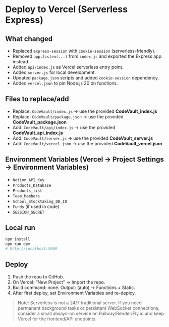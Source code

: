 # Deploy to Vercel (Serverless Express)

## What changed
- Replaced `express-session` with `cookie-session` (serverless-friendly).
- Removed `app.listen(...)` from `index.js` and exported the Express app instead.
- Added `api/index.js` as Vercel serverless entry point.
- Added `server.js` for local development.
- Updated `package.json` scripts and added `cookie-session` dependency.
- Added `vercel.json` to pin Node.js 20 on functions.

## Files to replace/add
- Replace: `CodeVault/index.js` → use the provided **CodeVault_index.js**
- Replace: `CodeVault/package.json` → use the provided **CodeVault_package.json**
- Add:     `CodeVault/api/index.js` → use the provided **CodeVault_api_index.js**
- Add:     `CodeVault/server.js` → use the provided **CodeVault_server.js**
- Add:     `CodeVault/vercel.json` → use the provided **CodeVault_vercel.json**

## Environment Variables (Vercel → Project Settings → Environment Variables)
- `Notion_API_Key`
- `Products_Database`
- `Products_list`
- `Team_Members`
- `School_Stocktaking_DB_ID`
- `Funds` (if used in code)
- `SESSION_SECRET`

## Local run
```bash
npm install
npm run dev
# http://localhost:5000
```

## Deploy
1. Push the repo to GitHub.
2. On Vercel: “New Project” → Import the repo.
3. Build command: none. Output: (auto) → Functions + Static.
4. After first deploy, set Environment Variables and re-deploy.

> Note: Serverless is not a 24/7 traditional server. If you need permanent background tasks or persistent WebSocket connections, consider a small always-on service on Railway/Render/Fly.io and keep Vercel for the frontend/API endpoints.
